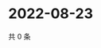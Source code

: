 # 2022-08-23

共 0 条

<!-- BEGIN WEIBO -->
<!-- 最后更新时间 Tue Aug 23 2022 22:15:44 GMT+0800 (China Standard Time) -->

<!-- END WEIBO -->
